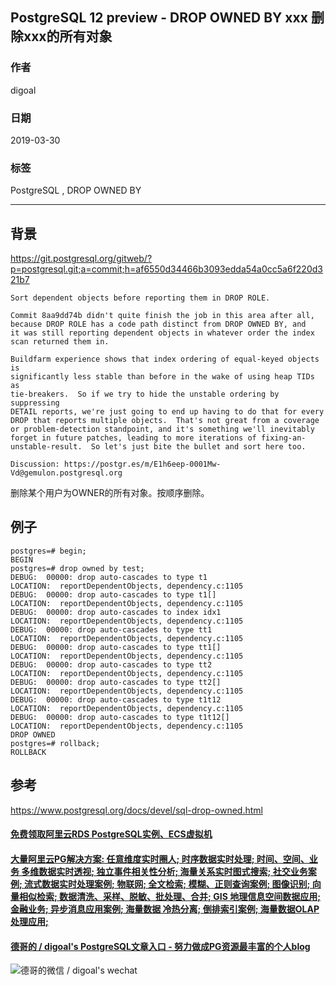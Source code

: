 ## PostgreSQL 12 preview - DROP OWNED BY xxx 删除xxx的所有对象  
                                                  
### 作者                                                  
digoal                                                  
                                                  
### 日期                                                  
2019-03-30                                                  
                                                  
### 标签                                                  
PostgreSQL , DROP OWNED BY    
                                                  
----                                                  
                                                  
## 背景     
https://git.postgresql.org/gitweb/?p=postgresql.git;a=commit;h=af6550d34466b3093edda54a0cc5a6f220d321b7  
  
```  
Sort dependent objects before reporting them in DROP ROLE.  
  
Commit 8aa9dd74b didn't quite finish the job in this area after all,  
because DROP ROLE has a code path distinct from DROP OWNED BY, and  
it was still reporting dependent objects in whatever order the index  
scan returned them in.  
  
Buildfarm experience shows that index ordering of equal-keyed objects is  
significantly less stable than before in the wake of using heap TIDs as  
tie-breakers.  So if we try to hide the unstable ordering by suppressing  
DETAIL reports, we're just going to end up having to do that for every  
DROP that reports multiple objects.  That's not great from a coverage  
or problem-detection standpoint, and it's something we'll inevitably  
forget in future patches, leading to more iterations of fixing-an-  
unstable-result.  So let's just bite the bullet and sort here too.  
  
Discussion: https://postgr.es/m/E1h6eep-0001Mw-Vd@gemulon.postgresql.org  
```  
  
删除某个用户为OWNER的所有对象。按顺序删除。  
  
## 例子  
  
```  
postgres=# begin;  
BEGIN  
postgres=# drop owned by test;  
DEBUG:  00000: drop auto-cascades to type t1  
LOCATION:  reportDependentObjects, dependency.c:1105  
DEBUG:  00000: drop auto-cascades to type t1[]  
LOCATION:  reportDependentObjects, dependency.c:1105  
DEBUG:  00000: drop auto-cascades to index idx1  
LOCATION:  reportDependentObjects, dependency.c:1105  
DEBUG:  00000: drop auto-cascades to type tt1  
LOCATION:  reportDependentObjects, dependency.c:1105  
DEBUG:  00000: drop auto-cascades to type tt1[]  
LOCATION:  reportDependentObjects, dependency.c:1105  
DEBUG:  00000: drop auto-cascades to type tt2  
LOCATION:  reportDependentObjects, dependency.c:1105  
DEBUG:  00000: drop auto-cascades to type tt2[]  
LOCATION:  reportDependentObjects, dependency.c:1105  
DEBUG:  00000: drop auto-cascades to type t1t12  
LOCATION:  reportDependentObjects, dependency.c:1105  
DEBUG:  00000: drop auto-cascades to type t1t12[]  
LOCATION:  reportDependentObjects, dependency.c:1105  
DROP OWNED  
postgres=# rollback;  
ROLLBACK  
```  
  
## 参考  
https://www.postgresql.org/docs/devel/sql-drop-owned.html    
    
  
  
  
  
  
  
  
  
  
  
  
  
  
  
  
  
  
  
  
  
  
  
  
  
  
  
  
  
  
  
  
  
  
#### [免费领取阿里云RDS PostgreSQL实例、ECS虚拟机](https://www.aliyun.com/database/postgresqlactivity "57258f76c37864c6e6d23383d05714ea")
  
  
#### [大量阿里云PG解决方案: 任意维度实时圈人; 时序数据实时处理; 时间、空间、业务 多维数据实时透视; 独立事件相关性分析; 海量关系实时图式搜索; 社交业务案例; 流式数据实时处理案例; 物联网; 全文检索; 模糊、正则查询案例; 图像识别; 向量相似检索; 数据清洗、采样、脱敏、批处理、合并; GIS 地理信息空间数据应用; 金融业务; 异步消息应用案例; 海量数据 冷热分离; 倒排索引案例; 海量数据OLAP处理应用;](https://yq.aliyun.com/topic/118 "40cff096e9ed7122c512b35d8561d9c8")
  
  
#### [德哥的 / digoal's PostgreSQL文章入口 - 努力做成PG资源最丰富的个人blog](https://github.com/digoal/blog/blob/master/README.md "22709685feb7cab07d30f30387f0a9ae")
  
  
![德哥的微信 / digoal's wechat](../pic/digoal_weixin.jpg "f7ad92eeba24523fd47a6e1a0e691b59")
  
